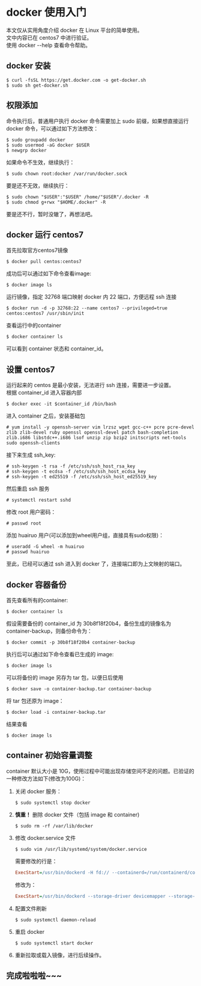 # docker 使用入门
本文仅从实用角度介绍 docker 在 Linux 平台的简单使用。<br>
文中内容已在 centos7 中进行验证。<br>
使用 docker --help 查看命令帮助。
## docker 安装
```shell
$ curl -fsSL https://get.docker.com -o get-docker.sh
$ sudo sh get-docker.sh
```
## 权限添加
命令执行后，普通用户执行 docker 命令需要加上 sudo 前缀，如果想直接运行 docker 命令，可以通过如下方法修改：
```shell
$ sudo groupadd docker
$ sudo usermod -aG docker $USER
$ newgrp docker
```
如果命令不生效，继续执行：
```shell
$ sudo chown root:docker /var/run/docker.sock
```
要是还不无效，继续执行：
```shell
$ sudo chown "$USER":"$USER" /home/"$USER"/.docker -R
$ sudo chmod g+rwx "$HOME/.docker" -R
```
要是还不行，暂时没辙了，再想法吧。
## docker 运行 centos7
首先拉取官方centos7镜像
```shell
$ docker pull centos:centos7
```
成功后可以通过如下命令查看image:
```shell
$ docker image ls
```
运行镜像，指定 32768 端口映射 docker 内 22 端口，方便远程 ssh 连接
```shell
$ docker run -d -p 32768:22 --name centos7 --privileged=true centos:centos7 /usr/sbin/init
```
查看运行中的container
```shell
$ docker container ls
```
可以看到 container 状态和 container_id。
## 设置 centos7
运行起来的 centos 是最小安装，无法进行 ssh 连接，需要进一步设置。<br>
根据 container_id 进入容器内部
```shell
$ docker exec -it $container_id /bin/bash
```
进入 container 之后，安装基础包
```shell
# yum install -y openssh-server vim lrzsz wget gcc-c++ pcre pcre-devel zlib zlib-devel ruby openssl openssl-devel patch bash-completion zlib.i686 libstdc++.i686 lsof unzip zip bzip2 initscripts net-tools sudo openssh-clients
```
接下来生成 ssh_key:
```shell
# ssh-keygen -t rsa -f /etc/ssh/ssh_host_rsa_key
# ssh-keygen -t ecdsa -f /etc/ssh/ssh_host_ecdsa_key
# ssh-keygen -t ed25519 -f /etc/ssh/ssh_host_ed25519_key
```
然后重启 ssh 服务
```shell
# systemctl restart sshd
```
修改 root 用户密码：
```shell
# passwd root
```
添加 huairuo 用户(可以添加到wheel用户组，直接具有sudo权限)：
```shell
# useradd -G wheel -m huairuo
# passwd huairuo
```
至此，已经可以通过 ssh 进入到 docker 了，连接端口即为上文映射的端口。
## docker 容器备份
首先查看所有的container:
```shell
$ docker container ls
```
假设需要备份的 container_id 为 30b8f18f20b4，备份生成的镜像名为 container-backup，则备份命令为：
```shell
$ docker commit -p 30b8f18f20b4 container-backup
```
执行后可以通过如下命令查看已生成的 image:
```shell
$ docker image ls
```
可以将备份的 image 另存为 tar 包，以便日后使用
```shell
$ docker save -o container-backup.tar container-backup
```
将 tar 包还原为 image：
```shell
$ docker load -i container-backup.tar
```
结果查看
```shell
$ docker image ls
```
## container 初始容量调整
container 默认大小是 10G，使用过程中可能出现存储空间不足的问题。已验证的一种修改方法如下(修改为100G)：
1. 关闭 docker 服务：

    ```shell
    $ sudo systemctl stop docker
    ```
2. **慎重！** 删除 docker 文件（包括 image 和 container)
    ```shell
    $ sudo rm -rf /var/lib/docker
    ```
3. 修改 docker.service 文件
    ```shell
    $ sudo vim /usr/lib/systemd/system/docker.service
    ```
    需要修改的行是：
    ```ini
    ExecStart=/usr/bin/dockerd -H fd:// --containerd=/run/containerd/containerd.sock
    ```
    修改为：
    ```ini
    ExecStart=/usr/bin/dockerd --storage-driver devicemapper --storage-opt dm.loopdatasize=500G --storage-opt dm.loopmetadatasize=10G --storage-opt dm.fs=ext4 --storage-opt dm.basesize=100G -H fd:// --containerd=/run/containerd/containerd.sock
4. 配置文件刷新
    ```shell
    $ sudo systemctl daemon-reload
    ```
5. 重启 docker
    ```shell
    $ sudo systemctl start docker
    ```
6. 重新拉取或载入镜像，进行后续操作。
## 完成啦啦啦~~~
